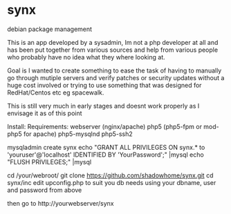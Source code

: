 # synx
debian package management

This is an app developed by a sysadmin, Im not a php developer at all and has been put together from various sources and help
from various people who probably have no idea what they where looking at.

Goal is
I wanted to create something to ease the task of having to manually go through mutiple servers and verify patches or security updates without a huge cost involved or trying to use something that was designed for RedHat/Centos etc eg spacewalk.

This is still very much in early stages and doesnt work properly as I envisage it as of this point

Install:
Requirements:
webserver (nginx/apache)
php5 (php5-fpm or mod-php5 for apache)
php5-mysqlnd
php5-ssh2

mysqladmin create synx
echo "GRANT ALL PRIVILEGES ON synx.* to 'youruser'@'localhost' IDENTIFIED BY 'YourPassword';" |mysql
echo "FLUSH PRIVILEGES;" |mysql

cd /your/webroot/
git clone https://github.com/shadowhome/synx.git
cd synx/inc
edit upconfig.php to suit you db needs using your dbname, user and password from above

then go to http://yourwebserver/synx


